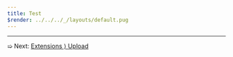 ```yaml
---
title: Test
$render: ../../../_/layouts/default.pug
---
```


---

➯ Next: [Extensions &rangle; Upload](./docs/extensions/upload)
